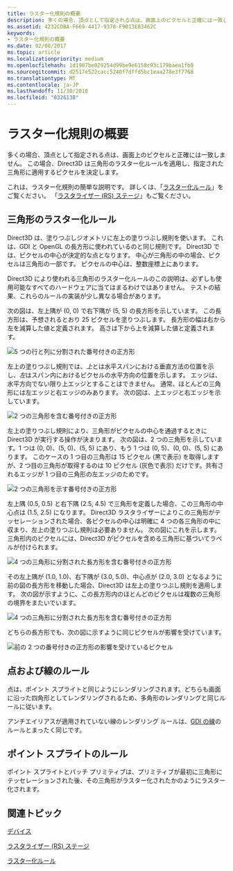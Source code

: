 ```yaml
---
title: ラスター化規則の概要
description: 多くの場合、頂点として指定される点は、画面上のピクセルと正確には一致しません。 この場合、Direct3D は三角形のラスター化ルールを適用し、指定された三角形に適用するピクセルを決定します。
ms.assetid: 4232CDBA-F669-4417-9378-F9013E83462C
keywords:
- ラスター化規則の概要
ms.date: 02/08/2017
ms.topic: article
ms.localizationpriority: medium
ms.openlocfilehash: 1d1907be029254d99be9e6158c93c179baea1fb0
ms.sourcegitcommit: d2517e522cacc5240f7dffd5bc1eaa278e3f7768
ms.translationtype: MT
ms.contentlocale: ja-JP
ms.lasthandoff: 11/30/2018
ms.locfileid: "8326138"
---
```

# <a name="introduction-to-rasterization-rules"></a>ラスター化規則の概要


多くの場合、頂点として指定される点は、画面上のピクセルと正確には一致しません。 この場合、Direct3D は三角形のラスター化ルールを適用し、指定された三角形に適用するピクセルを決定します。

これは、ラスター化規則の簡単な説明です。 詳しくは、「[ラスター化ルール](rasterization-rules.md)」をご覧ください。 「[ラスタライザー (RS) ステージ](rasterizer-stage--rs-.md)」もご覧ください。

## <a name="span-idtrianglerasterizationrulesspanspan-idtrianglerasterizationrulesspanspan-idtrianglerasterizationrulesspantriangle-rasterization-rules"></a><span id="Triangle_Rasterization_Rules"></span><span id="triangle_rasterization_rules"></span><span id="TRIANGLE_RASTERIZATION_RULES"></span>三角形のラスター化ルール


Direct3D は、塗りつぶしジオメトリに左上の塗りつぶし規則を使います。 これは、GDI と OpenGL の長方形に使われているのと同じ規則です。 Direct3D では、ピクセルの中心が決定的な点となります。 中心が三角形の中の場合、ピクセルは三角形の一部です。 ピクセルの中心は、整数座標上にあります。

Direct3D により使われる三角形のラスター化ルールのこの説明は、必ずしも使用可能なすべてのハードウェアに当てはまるわけではありません。 テストの結果、これらのルールの実装が少し異なる場合があります。

次の図は、左上隅が (0, 0) で右下隅が (5, 5) の長方形を示しています。 この長方形は、予想されるとおり 25 ピクセルを塗りつぶします。 長方形の幅は右から左を減算した値と定義されます。 高さは下から上を減算した値と定義されます。

![5 つの行と列に分割された番号付きの正方形](images/pixmap.png)

左上の塗りつぶし規則では、*上*とは水平スパンにおける垂直方法の位置を示し、*左*はスパン内におけるピクセルの水平方向の位置を示します。 エッジは、水平方向でない限り上エッジとすることはできません。 通常、ほとんどの三角形には左エッジと右エッジのみあります。 次の図は、上エッジと右エッジを示しています。

![2 つの三角形を含む番号付きの正方形](images/triedge.png)

左上の塗りつぶし規則により、三角形がピクセルの中心を通過するときに Direct3D が実行する操作が決まります。 次の図は、2 つの三角形を示しています。1 つは (0, 0)、(5, 0)、(5, 5) にあり、もう 1 つは (0, 5)、(0, 0)、(5, 5) にあります。 このケースの 1 つ目の三角形は 15 ピクセル (黒で表示) を取得しますが、2 つ目の三角形が取得するのは 10 ピクセル (灰色で表示) だけです。共有されるエッジが 1 つ目の三角形の左エッジのためです。

![2 つの三角形を示す番号付きの正方形](images/twotris.png)

左上隅 (0.5, 0.5) と右下隅 (2.5, 4.5) で三角形を定義した場合、この三角形の中心点は (1.5, 2.5) になります。 Direct3D ラスタライザーによりこの三角形がテッセレーションされた場合、各ピクセルの中心は明確に 4 つの各三角形の中に収まり、左上の塗りつぶし規則は必要ありません。 次の図にこれを示します。 三角形内のピクセルには、Direct3D がピクセルを含める三角形に基づいてラベルが付けられます。

![4 つの三角形に分割された長方形を含む番号付きの正方形](images/noambig.png)

その左上隅が (1.0, 1.0)、右下隅が (3.0, 5.0)、中心点が (2.0, 3.0) となるように前の図の長方形を移動した場合、Direct3D は左上の塗りつぶし規則を適用します。 次の図が示すように、この長方形内のほとんどのピクセルは複数の三角形の境界をまたいでいます。

![4 つの三角形に分割された長方形を含む番号付きの正方形](images/fillrule.png)

どちらの長方形でも、次の図に示すように同じピクセルが影響を受けています。

![前の 2 つの番号付きの正方形の影響を受けているピクセル](images/samepix.png)

## <a name="span-idpointandlinerulesspanspan-idpointandlinerulesspanspan-idpointandlinerulesspanpoint-and-line-rules"></a><span id="Point_and_Line_Rules"></span><span id="point_and_line_rules"></span><span id="POINT_AND_LINE_RULES"></span>点および線のルール


点は、ポイント スプライトと同じようにレンダリングされます。どちらも画面に沿った四角形としてレンダリングされるため、多角形のレンダリングと同じルールに従います。

アンチエイリアスが適用されていない線のレンダリング ルールは、[GDI の線](https://msdn.microsoft.com/library/windows/desktop/dd145027)のルールとまったく同じです。

## <a name="span-idpointspriterulesspanspan-idpointspriterulesspanspan-idpointspriterulesspanpoint-sprite-rules"></a><span id="Point_Sprite_Rules"></span><span id="point_sprite_rules"></span><span id="POINT_SPRITE_RULES"></span>ポイント スプライトのルール


ポイント スプライトとパッチ プリミティブは、プリミティブが最初に三角形にテッセレーションされた後、その三角形がラスター化されたかのようにラスター化されます。

## <a name="span-idrelated-topicsspanrelated-topics"></a><span id="related-topics"></span>関連トピック


[デバイス](devices.md)

[ラスタライザー (RS) ステージ](rasterizer-stage--rs-.md)

[ラスター化ルール](rasterization-rules.md)

 

 





